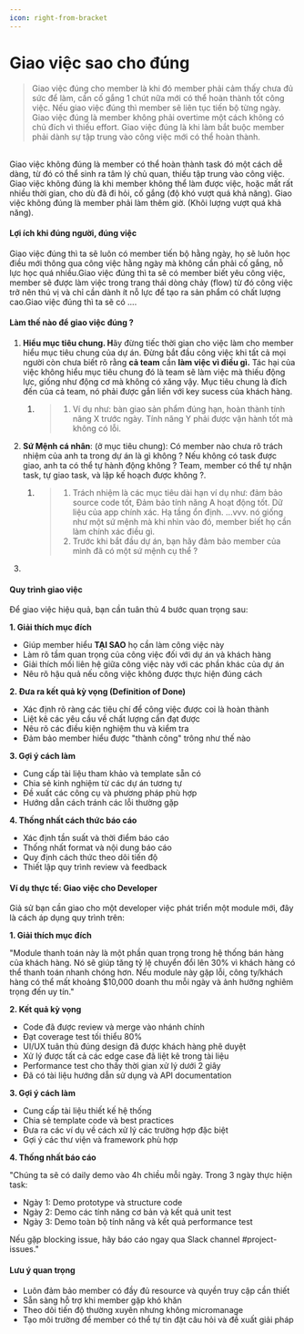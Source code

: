 ```yaml
---
icon: right-from-bracket
---
```


# Giao việc sao cho đúng

> Giao việc đúng cho member là khi đó member phải cảm thấy chưa đủ sức để làm, cần cố gắng 1 chút nữa mới có thể hoàn thành tốt công việc. Nếu giao việc đúng thì member sẽ liên tục tiến bộ từng ngày. Giao việc đúng là member không phải overtime một cách không có chủ đích vì thiếu effort. Giao việc đúng là khi làm bắt buộc member phải dành sự tập trung vào công việc mới có thể hoàn thành.

\
Giao việc không đúng là member có thể hoàn thành task đó một cách dễ dàng, từ đó có thể sinh ra tâm lý chủ quan, thiếu tập trung vào công việc. Giao việc không đúng là khi member không thể làm được việc, hoặc mất rất nhiều thời gian, cho dù đã đi hỏi, cố gắng (độ khó vượt quá khả năng). Giao việc không đúng là member phải làm thêm giờ. (Khôi lượng vượt quá khả năng).

#### Lợi ích khi đúng người, đúng việc

Giao việc đúng thì ta sẽ luôn có member tiến bộ hằng ngày, họ sẽ luôn học điều mới thông qua công việc hằng ngày mà không cần phải cố gắng, nỗ lực học quá nhiều.Giao việc đúng thì ta sẽ có member biết yêu công việc, member sẽ được làm việc trong trang thái dòng chảy (flow) từ đó công việc trở nên thú vị và chỉ cần dành ít nỗ lực để tạo ra sản phẩm có chất lượng cao.Giao việc đúng thì ta sẽ có ....

#### Làm thế nào để giao việc đúng ?

1. **Hiểu mục tiêu chung. H**ãy đừng tiếc thời gian cho việc làm cho member hiểu mục tiêu chung của dự án. Đừng bắt đầu công việc khi tất cả mọi người còn chưa biết rõ rằng **cả team** cần **làm việc vì điều gì.** Tác hại của việc không hiểu mục tiêu chung đó là team sẽ làm việc mà thiếu động lực, giống như động cơ mà không có xăng vậy. Mục tiêu chung là đích đến của cả team, nó phải được gắn liền với key sucess của khách hàng.
   1. > 1. Ví dụ như: bàn giao sản phẩm đúng hạn, hoàn thành tính năng X trước ngày. Tính năng Y phải được vận hành tốt mà không có lỗi.
2. **Sứ Mệnh cá nhân**: (ở mục tiêu chung): Có member nào chưa rõ trách nhiệm của anh ta trong dự án là gì không ? Nếu không có task được giao, anh ta có thể tự hành động không ? Team, member có thể tự nhận task, tự giao task, và lập kế hoạch được không ?.
   1. > 1. Trách nhiệm là các mục tiêu dài hạn ví dụ như: đảm bảo source code tốt, Đảm bảo tính năng A hoạt động tốt. Dữ liệu của app chính xác. Hạ tầng ổn định. ...vvv. nó giống như một sứ mệnh mà khi nhìn vào đó, member biết họ cần làm chính xác điều gì.
      > 2. Trước khi bắt đầu dự án, bạn hãy đảm bảo member của mình đã có một sứ mệnh cụ thể ?
3.

#### Quy trình giao việc

Để giao việc hiệu quả, bạn cần tuân thủ 4 bước quan trọng sau:

**1. Giải thích mục đích**

* Giúp member hiểu **TẠI SAO** họ cần làm công việc này
* Làm rõ tầm quan trọng của công việc đối với dự án và khách hàng
* Giải thích mối liên hệ giữa công việc này với các phần khác của dự án
* Nêu rõ hậu quả nếu công việc không được thực hiện đúng cách

**2. Đưa ra kết quả kỳ vọng (Definition of Done)**

* Xác định rõ ràng các tiêu chí để công việc được coi là hoàn thành
* Liệt kê các yêu cầu về chất lượng cần đạt được
* Nêu rõ các điều kiện nghiệm thu và kiểm tra
* Đảm bảo member hiểu được "thành công" trông như thế nào

**3. Gợi ý cách làm**

* Cung cấp tài liệu tham khảo và template sẵn có
* Chia sẻ kinh nghiệm từ các dự án tương tự
* Đề xuất các công cụ và phương pháp phù hợp
* Hướng dẫn cách tránh các lỗi thường gặp

**4. Thống nhất cách thức báo cáo**

* Xác định tần suất và thời điểm báo cáo
* Thống nhất format và nội dung báo cáo
* Quy định cách thức theo dõi tiến độ
* Thiết lập quy trình review và feedback

#### Ví dụ thực tế: Giao việc cho Developer

Giả sử bạn cần giao cho một developer việc phát triển một module mới, đây là cách áp dụng quy trình trên:

**1. Giải thích mục đích**

"Module thanh toán này là một phần quan trọng trong hệ thống bán hàng của khách hàng. Nó sẽ giúp tăng tỷ lệ chuyển đổi lên 30% vì khách hàng có thể thanh toán nhanh chóng hơn. Nếu module này gặp lỗi, công ty/khách hàng có thể mất khoảng $10,000 doanh thu mỗi ngày và ảnh hưởng nghiêm trọng đến uy tín."

**2. Kết quả kỳ vọng**

* Code đã được review và merge vào nhánh chính
* Đạt coverage test tối thiểu 80%
* UI/UX tuân thủ đúng design đã được khách hàng phê duyệt
* Xử lý được tất cả các edge case đã liệt kê trong tài liệu
* Performance test cho thấy thời gian xử lý dưới 2 giây
* Đã có tài liệu hướng dẫn sử dụng và API documentation

**3. Gợi ý cách làm**

* Cung cấp tài liệu thiết kế hệ thống
* Chia sẻ template code và best practices
* Đưa ra các ví dụ về cách xử lý các trường hợp đặc biệt
* Gợi ý các thư viện và framework phù hợp

**4. Thống nhất báo cáo**

"Chúng ta sẽ có daily demo vào 4h chiều mỗi ngày. Trong 3 ngày thực hiện task:

* Ngày 1: Demo prototype và structure code
* Ngày 2: Demo các tính năng cơ bản và kết quả unit test
* Ngày 3: Demo toàn bộ tính năng và kết quả performance test

Nếu gặp blocking issue, hãy báo cáo ngay qua Slack channel #project-issues."

#### Lưu ý quan trọng

* Luôn đảm bảo member có đầy đủ resource và quyền truy cập cần thiết
* Sẵn sàng hỗ trợ khi member gặp khó khăn
* Theo dõi tiến độ thường xuyên nhưng không micromanage
* Tạo môi trường để member có thể tự tin đặt câu hỏi và đề xuất giải pháp
